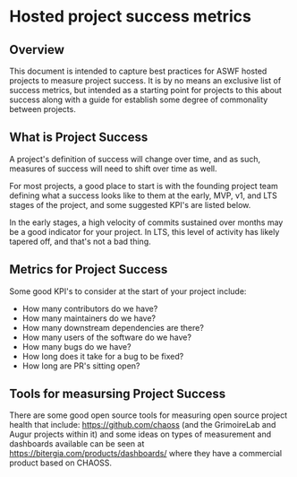 # Hosted project success metrics

## Overview

This document is intended to capture best practices for ASWF hosted projects to measure project success. It is by no means an exclusive list of success metrics, but intended as a starting point for projects to this about success along with a guide for establish some degree of commonality between projects.

## What is Project Success

A project's definition of success will change over time, and as such, measures of success will need to shift over time as well. 

For most projects, a good place to start is with the founding project team defining what a success looks like to them at the early, MVP, v1, and LTS stages of the project, and some suggested KPI's are listed below. 

In the early stages, a high velocity of commits sustained over months may be a good indicator for your project.  In LTS, this level of activity has likely tapered off, and that's not a bad thing. 

## Metrics for Project Success

Some good KPI's to consider at the start of your project include: 

+ How many contributors do we have?
+ How many maintainers do we have?
+ How many downstream dependencies are there? 
+ How many users of the software do we have?
+ How many bugs do we have?
+ How long does it take for a bug to be fixed?
+ How long are PR's sitting open?

## Tools for measursing Project Success

There are some good open source tools for measuring open source project health that include: 
https://github.com/chaoss (and the GrimoireLab and Augur projects within it) and some ideas on types of measurement and dashboards available can be seen at https://bitergia.com/products/dashboards/ where they have a commercial product based on CHAOSS. 


